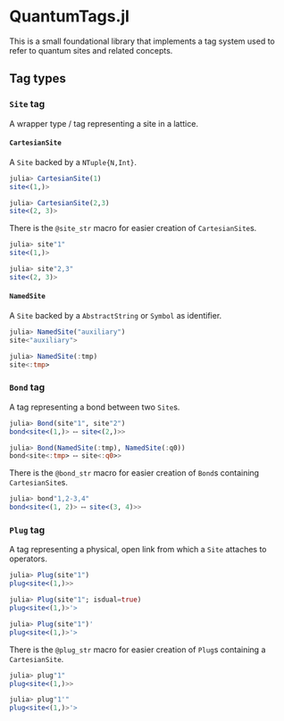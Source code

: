 # QuantumTags.jl

This is a small foundational library that implements a tag system used to refer to quantum sites and related concepts.

## Tag types

### `Site` tag

A wrapper type / tag representing a site in a lattice.

#### `CartesianSite`

A `Site` backed by a `NTuple{N,Int}`.

```julia
julia> CartesianSite(1)
site<(1,)>

julia> CartesianSite(2,3)
site<(2, 3)>
```

There is the `@site_str` macro for easier creation of `CartesianSite`s.

```julia
julia> site"1"
site<(1,)>

julia> site"2,3"
site<(2, 3)>
```

#### `NamedSite`

A `Site` backed by a `AbstractString` or `Symbol` as identifier.

```julia
julia> NamedSite("auxiliary")
site<"auxiliary">

julia> NamedSite(:tmp)
site<:tmp>
```

### `Bond` tag

A tag representing a bond between two `Site`s.

```julia
julia> Bond(site"1", site"2")
bond<site<(1,)> ⟷ site<(2,)>>

julia> Bond(NamedSite(:tmp), NamedSite(:q0))
bond<site<:tmp> ⟷ site<:q0>>
```

There is the `@bond_str` macro for easier creation of `Bond`s containing `CartesianSite`s.

```julia
julia> bond"1,2-3,4"
bond<site<(1, 2)> ⟷ site<(3, 4)>>
```

### `Plug` tag

A tag representing a physical, open link from which a `Site` attaches to operators.

```julia
julia> Plug(site"1")
plug<site<(1,)>>

julia> Plug(site"1"; isdual=true)
plug<site<(1,)>'>

julia> Plug(site"1")'
plug<site<(1,)>'>
```

There is the `@plug_str` macro for easier creation of `Plug`s containing a `CartesianSite`.

```julia
julia> plug"1"
plug<site<(1,)>>

julia> plug"1'"
plug<site<(1,)>'>
```
